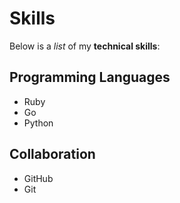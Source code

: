 # Skills

Below is a _list_ of my **technical skills**:

## Programming Languages
- Ruby
- Go
- Python

## Collaboration
- GitHub
- Git 
